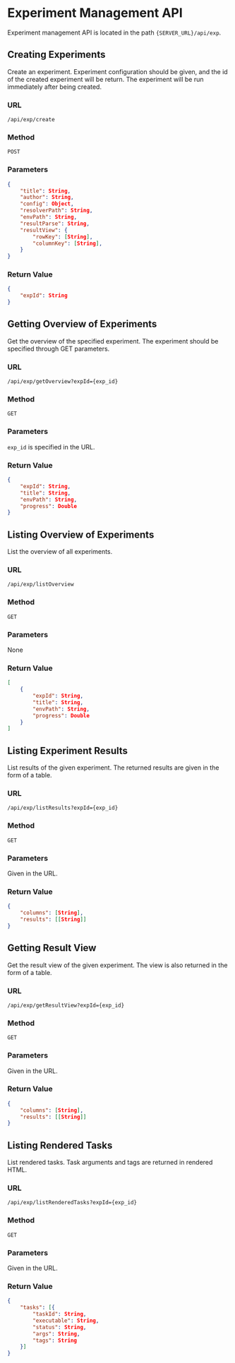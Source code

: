 # Experiment Management API

Experiment management API is located in the path `{SERVER_URL}/api/exp`.

## Creating Experiments

Create an experiment. Experiment configuration should be given, and the id of the created experiment will be return. The experiment will be run immediately after being created.

### URL

 `/api/exp/create`

### Method

 `POST`

### Parameters

```json
{
    "title": String,
    "author": String,
    "config": Object,
    "resolverPath": String,
    "envPath": String,
    "resultParse": String,
    "resultView": {
        "rowKey": [String],
        "columnKey": [String],
    }
}
```

### Return Value

```json
{
    "expId": String
}
```

## Getting Overview of Experiments

Get the overview of the specified experiment. The experiment should be specified through GET parameters.

### URL

`/api/exp/getOverview?expId={exp_id}`

### Method

 `GET`

### Parameters

`exp_id` is specified in the URL.

### Return Value

```json
{
    "expId": String,
    "title": String,
    "envPath": String,
    "progress": Double
}
```

## Listing Overview of Experiments

List the overview of all experiments.

### URL

`/api/exp/listOverview`

### Method

 `GET`

### Parameters

None

### Return Value

```json
[
    {
        "expId": String,
        "title": String,
        "envPath": String,
        "progress": Double
    }
]
```

## Listing Experiment Results

List results of the given experiment. The returned results are given in the form of a table.

### URL

`/api/exp/listResults?expId={exp_id}`

### Method

 `GET`

### Parameters

Given in the URL.

### Return Value

```json
{
    "columns": [String],
    "results": [[String]]
}
```

## Getting Result View

Get the result view of the given experiment. The view is also returned in the form of a table.

### URL

`/api/exp/getResultView?expId={exp_id}`

### Method

 `GET`

### Parameters

Given in the URL.

### Return Value

```json
{
    "columns": [String],
    "results": [[String]]
}
```

## Listing Rendered Tasks

List rendered tasks. Task arguments and tags are returned in rendered HTML.

### URL

`/api/exp/listRenderedTasks?expId={exp_id}`

### Method

 `GET`

### Parameters

Given in the URL.

### Return Value

```json
{
    "tasks": [{
        "taskId": String,
        "executable": String,
        "status": String,
        "args": String,
        "tags": String
    }]
}
```

